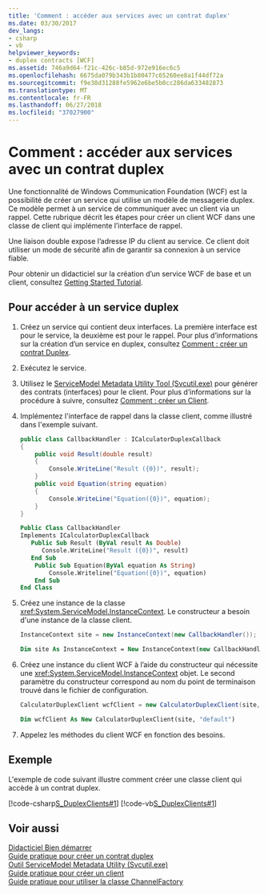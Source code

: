 ```yaml
---
title: 'Comment : accéder aux services avec un contrat duplex'
ms.date: 03/30/2017
dev_langs:
- csharp
- vb
helpviewer_keywords:
- duplex contracts [WCF]
ms.assetid: 746a9d64-f21c-426c-b85d-972e916ec6c5
ms.openlocfilehash: 6675da079b343b1b80477c65260ee8a1f44df72a
ms.sourcegitcommit: f9e38d31288fe5962e6be5b0cc286da633482873
ms.translationtype: MT
ms.contentlocale: fr-FR
ms.lasthandoff: 06/27/2018
ms.locfileid: "37027900"
---
```

# <a name="how-to-access-services-with-a-duplex-contract"></a>Comment : accéder aux services avec un contrat duplex

Une fonctionnalité de Windows Communication Foundation (WCF) est la possibilité de créer un service qui utilise un modèle de messagerie duplex. Ce modèle permet à un service de communiquer avec un client via un rappel. Cette rubrique décrit les étapes pour créer un client WCF dans une classe de client qui implémente l’interface de rappel.

Une liaison double expose l’adresse IP du client au service. Ce client doit utiliser un mode de sécurité afin de garantir sa connexion à un service fiable.

Pour obtenir un didacticiel sur la création d’un service WCF de base et un client, consultez [Getting Started Tutorial](../../../../docs/framework/wcf/getting-started-tutorial.md).

## <a name="to-access-a-duplex-service"></a>Pour accéder à un service duplex

1. Créez un service qui contient deux interfaces. La première interface est pour le service, la deuxième est pour le rappel. Pour plus d’informations sur la création d’un service en duplex, consultez [Comment : créer un contrat Duplex](../../../../docs/framework/wcf/feature-details/how-to-create-a-duplex-contract.md).

2. Exécutez le service.

3. Utilisez le [ServiceModel Metadata Utility Tool (Svcutil.exe)](../../../../docs/framework/wcf/servicemodel-metadata-utility-tool-svcutil-exe.md) pour générer des contrats (interfaces) pour le client. Pour plus d’informations sur la procédure à suivre, consultez [Comment : créer un Client](../../../../docs/framework/wcf/how-to-create-a-wcf-client.md).

4. Implémentez l'interface de rappel dans la classe client, comme illustré dans l'exemple suivant.

    ```csharp
    public class CallbackHandler : ICalculatorDuplexCallback
    {
        public void Result(double result)
        {
            Console.WriteLine("Result ({0})", result);
        }
        public void Equation(string equation)
        {
            Console.WriteLine("Equation({0})", equation);
        }
    }
    ```

    ```vb
    Public Class CallbackHandler
    Implements ICalculatorDuplexCallback
       Public Sub Result (ByVal result As Double)
          Console.WriteLine("Result ({0})", result)
       End Sub
        Public Sub Equation(ByVal equation As String)
            Console.Writeline("Equation({0})", equation)
        End Sub
    End Class
    ```

5. Créez une instance de la classe <xref:System.ServiceModel.InstanceContext>. Le constructeur a besoin d'une instance de la classe client.

    ```csharp
    InstanceContext site = new InstanceContext(new CallbackHandler());
    ```

    ```vb
    Dim site As InstanceContext = New InstanceContext(new CallbackHandler())
    ```

6. Créez une instance du client WCF à l’aide du constructeur qui nécessite une <xref:System.ServiceModel.InstanceContext> objet. Le second paramètre du constructeur correspond au nom du point de terminaison trouvé dans le fichier de configuration.

    ```csharp
    CalculatorDuplexClient wcfClient = new CalculatorDuplexClient(site, "default");
    ```

    ```vb
    Dim wcfClient As New CalculatorDuplexClient(site, "default")
    ```

7. Appelez les méthodes du client WCF en fonction des besoins.

## <a name="example"></a>Exemple

L'exemple de code suivant illustre comment créer une classe client qui accède à un contrat duplex.

[!code-csharp[S_DuplexClients#1](../../../../samples/snippets/csharp/VS_Snippets_CFX/s_duplexclients/cs/client.cs#1)]
[!code-vb[S_DuplexClients#1](../../../../samples/snippets/visualbasic/VS_Snippets_CFX/s_duplexclients/vb/client.vb#1)]

## <a name="see-also"></a>Voir aussi

[Didacticiel Bien démarrer](../../../../docs/framework/wcf/getting-started-tutorial.md)  
[Guide pratique pour créer un contrat duplex](../../../../docs/framework/wcf/feature-details/how-to-create-a-duplex-contract.md)  
[Outil ServiceModel Metadata Utility (Svcutil.exe)](../../../../docs/framework/wcf/servicemodel-metadata-utility-tool-svcutil-exe.md)  
[Guide pratique pour créer un client](../../../../docs/framework/wcf/how-to-create-a-wcf-client.md)  
[Guide pratique pour utiliser la classe ChannelFactory](../../../../docs/framework/wcf/feature-details/how-to-use-the-channelfactory.md)
